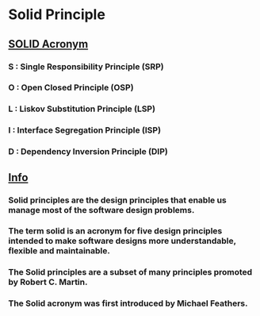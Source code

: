 # Solid Principle 
## <u>SOLID Acronym</u>
### S : Single Responsibility Principle (SRP)
### O : Open Closed Principle (OSP)
### L : Liskov Substitution Principle (LSP)
### I : Interface Segregation Principle (ISP)
### D : Dependency Inversion Principle (DIP)

## <u>Info</u>
### Solid principles are the design principles that enable us manage most of the software design problems.
### The term solid is an acronym for five design principles intended to make software designs more understandable, flexible and maintainable.
### The Solid principles are a subset of many principles promoted by Robert C. Martin.
### The Solid acronym was first introduced by Michael Feathers.